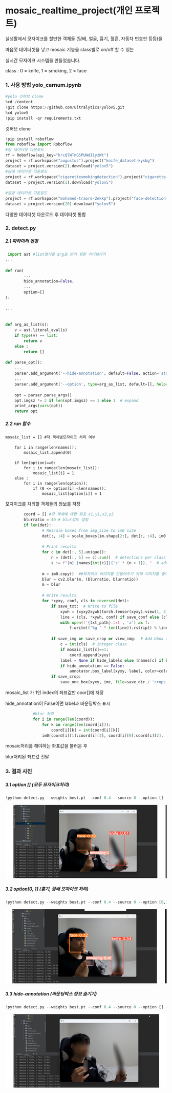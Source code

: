 # mosaic_realtime_project(개인 프로젝트)

실생활에서 모자이크를 할만한 객체들 (담배, 얼굴, 흉기, 혈흔,  자동차 번호판 등등)을

마음껏 데이터셋을 넣고 mosaic 기능을 class별로 on/off 할 수 있는

실시간 모자이크 시스템을 만들었습니다.



class : 0 = knife, 1 = smoking, 2 = face

### 1. 사용 방법 yolo_carnum.ipynb

```python
#yolo 깃허브 clone
%cd /content
!git clone https://github.com/ultralytics/yolov5.git
%cd yolov5
!pip install -qr requirements.txt
```

깃허브 clone

```python
!pip install roboflow
from roboflow import Roboflow
#칼 데이터셋 다운로드
rf = Roboflow(api_key="krcQlWTnG5PUWdI1yzWt")
project = rf.workspace("augustus").project("knife_dataset-kysbg")
dataset = project.version(2).download("yolov5")
#담배 데이터셋 다운로드
project = rf.workspace("cigarettesmokingdetection").project("cigarette-detection-uyqvc")
dataset = project.version(1).download("yolov5")

#얼굴 데이터셋 다운로드
project = rf.workspace("mohamed-traore-2ekkp").project("face-detection-mik1i")
dataset = project.version(20).download("yolov5")
```

다양한 데이터셋 다운로드 후 데이터셋 통합



### 2. detect.py

##### 2.1 파라미터 변경

```python
 import ast #list형식을 arg로 받기 위한 라이브러리
...

def run(
        ...
        hide_annotation=False,
        ...
        option=[]
):

...


def arg_as_list(s):
    v = ast.literal_eval(s)
    if type(v) == list:
        return v
    else :
        return []

def parse_opt():
    ...
    parser.add_argument('--hide-annotation', default=False, action='store_true', help='hide annotation')#바운딩박스 출력 여부 결정 (False=출력)   
    ...
    parser.add_argument('--option', type=arg_as_list, default=[], help='mosaic object list([]=mosaic all,[-1]=nothing)')#모자이크 옵션 설정
    
    opt = parser.parse_args()
    opt.imgsz *= 2 if len(opt.imgsz) == 1 else 1  # expand
    print_args(vars(opt))
    return opt
```

##### 2.2 run 함수

```
mosaic_list = [] #각 객체별모자이크 처리 여부

    for i in range(len(names)):
        mosaic_list.append(0)
    
    if len(option)==0:
        for i in range(len(mosaic_list)):
            mosaic_list[i] = 1
    else :
        for i in range(len(option)):
            if (0 <= option[i] <len(names)):
                mosaic_list[option[i]] = 1
```

모자이크를 처리할 객체들의 정보를 저장

```py
		coord = [] #각 객체에 대한 좌표 x1,y1,x2,y2
		blurratio = 40 # blur강도 설정
		if len(det):
                # Rescale boxes from img_size to im0 size
                det[:, :4] = scale_boxes(im.shape[2:], det[:, :4], im0.shape).round()

                # Print results
                for c in det[:, 5].unique():
                    n = (det[:, 5] == c).sum()  # detections per class
                    s += f"{n} {names[int(c)]}{'s' * (n > 1)}, "  # add to string

                m = im0.copy()  ##모자이크 이미지를 만들어주기 위해 이미지를 줄이고 키움
                blur = cv2.blur(m, (blurratio, blurratio))
                m = blur

                # Write results
                for *xyxy, conf, cls in reversed(det):
                    if save_txt:  # Write to file
                        xywh = (xyxy2xywh(torch.tensor(xyxy).view(1, 4)) / gn).view(-1).tolist()  # normalized xywh
                        line = (cls, *xywh, conf) if save_conf else (cls, *xywh)  # label format
                        with open(f'{txt_path}.txt', 'a') as f:
                            f.write(('%g ' * len(line)).rstrip() % line + '\n')

                    if save_img or save_crop or view_img:  # Add bbox to image
                        c = int(cls)  # integer class
                        if mosaic_list[c]==1:
                            coord.append(xyxy)
                        label = None if hide_labels else (names[c] if hide_conf else f'{names[c]} {conf:.2f}')
                        if hide_annotation == False:
                            annotator.box_label(xyxy, label, color=colors(c, True))  # 바운딩 박스 표시
                    if save_crop:
                        save_one_box(xyxy, imc, file=save_dir / 'crops' / names[c] / f'{p.stem}.jpg', BGR=True)
```

mosaic_list 가 1인 index의 좌표값만 coor[]에 저장

hide_annotation이 False이면 label과 바운딩박스 표시

```python
            #blur 처리 
            for i in range(len(coord)):
                for k in range(len(coord[i])):
                    coord[i][k] = int(coord[i][k])
                im0[coord[i][1]:coord[i][3], coord[i][0]:coord[i][2], :] = m[coord[i][1]:coord[i][3], coord[i][0]:coord[i][2], :]
```

mosaic처리를 해야하는 좌표값을 불러온 후

blur처리된 좌표값 전달

### 3. 결과 사진

##### 3.1 option [] (모두 모자이크처리)

```python
!python detect.py --weights best.pt --conf 0.4 --source 0 --option []
```

<img src="https://github.com/2Swon/DeepLearing/blob/main/Project/mosaic_realtime/img/option%5B%5D.png">

##### 3.2 option[0, 1] (흉기, 담배 모자이크 처리)

```python
!python detect.py --weights best.pt --conf 0.4 --source 0 --option [0,1]
```
<img src="https://github.com/2Swon/DeepLearing/blob/main/Project/mosaic_realtime/img/option%5B0%2C1%5D.png">


##### 3.3 hide-annotation (바운딩박스 정보 숨기기)

```python
!python detect.py --weights best.pt --conf 0.4 --source 0 --option [] --hide-annotation
```
<img src="https://github.com/2Swon/DeepLearing/blob/main/Project/mosaic_realtime/img/hide-annotation.png">



